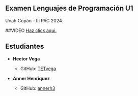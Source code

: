 ## Examen Lenguajes de Programación U1
Unah Copán - III PAC 2024

##VIDEO
[Haz click aqui.](https://youtu.be/DRsg1cPipXM)

## Estudiantes

- **Hector Vega** 
  - GitHub: [TETvega](https://github.com/TETvega)

- **Anner Henriquez** 
  - GitHub: [annerh3](https://github.com/annerh3)



